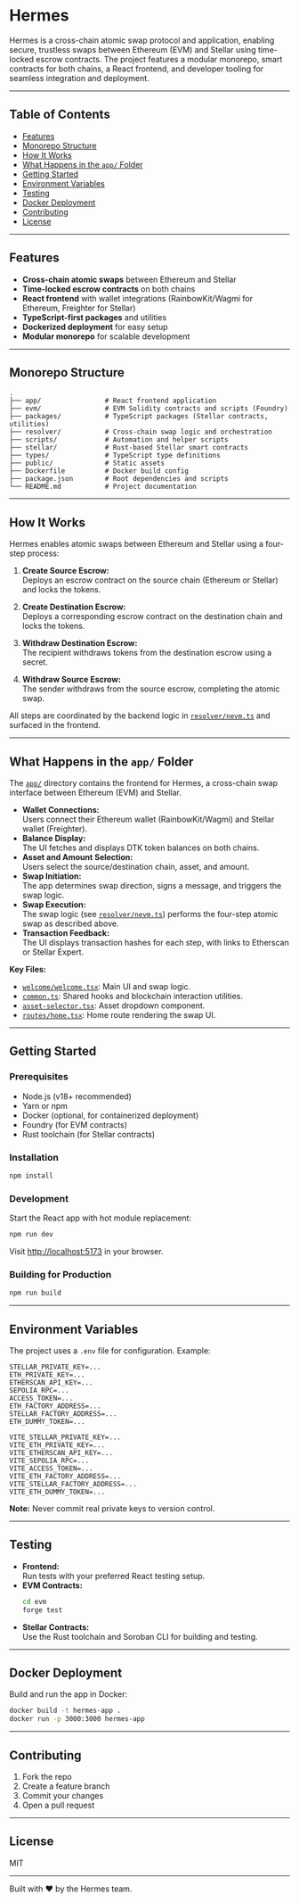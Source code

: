# Hermes

Hermes is a cross-chain atomic swap protocol and application, enabling secure, trustless swaps between Ethereum (EVM) and Stellar using time-locked escrow contracts. The project features a modular monorepo, smart contracts for both chains, a React frontend, and developer tooling for seamless integration and deployment.

---

## Table of Contents

- [Features](#features)
- [Monorepo Structure](#monorepo-structure)
- [How It Works](#how-it-works)
- [What Happens in the `app/` Folder](#what-happens-in-the-app-folder)
- [Getting Started](#getting-started)
- [Environment Variables](#environment-variables)
- [Testing](#testing)
- [Docker Deployment](#docker-deployment)
- [Contributing](#contributing)
- [License](#license)

---

## Features

- **Cross-chain atomic swaps** between Ethereum and Stellar
- **Time-locked escrow contracts** on both chains
- **React frontend** with wallet integrations (RainbowKit/Wagmi for Ethereum, Freighter for Stellar)
- **TypeScript-first packages** and utilities
- **Dockerized deployment** for easy setup
- **Modular monorepo** for scalable development

---

## Monorepo Structure

```
.
├── app/                # React frontend application
├── evm/                # EVM Solidity contracts and scripts (Foundry)
├── packages/           # TypeScript packages (Stellar contracts, utilities)
├── resolver/           # Cross-chain swap logic and orchestration
├── scripts/            # Automation and helper scripts
├── stellar/            # Rust-based Stellar smart contracts
├── types/              # TypeScript type definitions
├── public/             # Static assets
├── Dockerfile          # Docker build config
├── package.json        # Root dependencies and scripts
└── README.md           # Project documentation
```

---

## How It Works

Hermes enables atomic swaps between Ethereum and Stellar using a four-step process:

1. **Create Source Escrow:**  
   Deploys an escrow contract on the source chain (Ethereum or Stellar) and locks the tokens.

2. **Create Destination Escrow:**  
   Deploys a corresponding escrow contract on the destination chain and locks the tokens.

3. **Withdraw Destination Escrow:**  
   The recipient withdraws tokens from the destination escrow using a secret.

4. **Withdraw Source Escrow:**  
   The sender withdraws from the source escrow, completing the atomic swap.

All steps are coordinated by the backend logic in [`resolver/nevm.ts`](resolver/nevm.ts) and surfaced in the frontend.

---

## What Happens in the `app/` Folder

The [`app/`](app/) directory contains the frontend for Hermes, a cross-chain swap interface between Ethereum (EVM) and Stellar.

- **Wallet Connections:**  
  Users connect their Ethereum wallet (RainbowKit/Wagmi) and Stellar wallet (Freighter).
- **Balance Display:**  
  The UI fetches and displays DTK token balances on both chains.
- **Asset and Amount Selection:**  
  Users select the source/destination chain, asset, and amount.
- **Swap Initiation:**  
  The app determines swap direction, signs a message, and triggers the swap logic.
- **Swap Execution:**  
  The swap logic (see [`resolver/nevm.ts`](resolver/nevm.ts)) performs the four-step atomic swap as described above.
- **Transaction Feedback:**  
  The UI displays transaction hashes for each step, with links to Etherscan or Stellar Expert.

**Key Files:**
- [`welcome/welcome.tsx`](app/welcome/welcome.tsx): Main UI and swap logic.
- [`common.ts`](app/common.ts): Shared hooks and blockchain interaction utilities.
- [`asset-selector.tsx`](app/asset-selector.tsx): Asset dropdown component.
- [`routes/home.tsx`](app/routes/home.tsx): Home route rendering the swap UI.

---

## Getting Started

### Prerequisites

- Node.js (v18+ recommended)
- Yarn or npm
- Docker (optional, for containerized deployment)
- Foundry (for EVM contracts)
- Rust toolchain (for Stellar contracts)

### Installation

```sh
npm install
```

### Development

Start the React app with hot module replacement:

```sh
npm run dev
```

Visit [http://localhost:5173](http://localhost:5173) in your browser.

### Building for Production

```sh
npm run build
```

---

## Environment Variables

The project uses a `.env` file for configuration. Example:

```dotenv
STELLAR_PRIVATE_KEY=...
ETH_PRIVATE_KEY=...
ETHERSCAN_API_KEY=...
SEPOLIA_RPC=...
ACCESS_TOKEN=...
ETH_FACTORY_ADDRESS=...
STELLAR_FACTORY_ADDRESS=...
ETH_DUMMY_TOKEN=...

VITE_STELLAR_PRIVATE_KEY=...
VITE_ETH_PRIVATE_KEY=...
VITE_ETHERSCAN_API_KEY=...
VITE_SEPOLIA_RPC=...
VITE_ACCESS_TOKEN=...
VITE_ETH_FACTORY_ADDRESS=...
VITE_STELLAR_FACTORY_ADDRESS=...
VITE_ETH_DUMMY_TOKEN=...
```

**Note:** Never commit real private keys to version control.

---

## Testing

- **Frontend:**  
  Run tests with your preferred React testing setup.
- **EVM Contracts:**  
  ```sh
  cd evm
  forge test
  ```
- **Stellar Contracts:**  
  Use the Rust toolchain and Soroban CLI for building and testing.

---

## Docker Deployment

Build and run the app in Docker:

```sh
docker build -t hermes-app .
docker run -p 3000:3000 hermes-app
```

---

## Contributing

1. Fork the repo
2. Create a feature branch
3. Commit your changes
4. Open a pull request

---

## License

MIT

---

Built with ❤️ by the Hermes team.